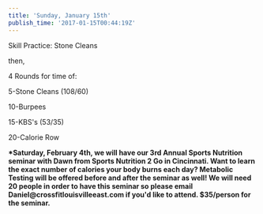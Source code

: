 ```yaml
---
title: 'Sunday, January 15th'
publish_time: '2017-01-15T00:44:19Z'
---
```


Skill Practice: Stone Cleans

then,

4 Rounds for time of:

5-Stone Cleans (108/60)

10-Burpees

15-KBS's (53/35)

20-Calorie Row

**\*Saturday, February 4th, we will have our 3rd Annual Sports Nutrition
seminar with Dawn from Sports Nutrition 2 Go in Cincinnati. Want to
learn the exact number of calories your body burns each day? Metabolic
Testing will be offered before and after the seminar as well! We will
need 20 people in order to have this seminar so please email
Daniel\@crossfitlouisvilleeast.com if you'd like to attend. \$35/person
for the seminar.**
